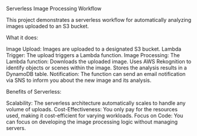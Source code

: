 Serverless Image Processing Workflow

This project demonstrates a serverless workflow for automatically analyzing images uploaded to an S3 bucket.

What it does:

Image Upload: Images are uploaded to a designated S3 bucket.
Lambda Trigger: The upload triggers a Lambda function.
Image Processing: The Lambda function:
Downloads the uploaded image.
Uses AWS Rekognition to identify objects or scenes within the image.
Stores the analysis results in a DynamoDB table.
Notification: The function can send an email notification via SNS to inform you about the new image and its analysis.

Benefits of Serverless:

Scalability: The serverless architecture automatically scales to handle any volume of uploads.
Cost-Effectiveness: You only pay for the resources used, making it cost-efficient for varying workloads.
Focus on Code: You can focus on developing the image processing logic without managing servers.
